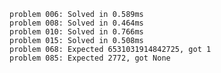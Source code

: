     problem 006: Solved in 0.589ms
    problem 008: Solved in 0.464ms
    problem 010: Solved in 0.766ms
    problem 015: Solved in 0.508ms
    problem 068: Expected 6531031914842725, got 1
    problem 085: Expected 2772, got None
